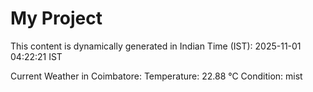 # My Project

This content is dynamically generated in Indian Time (IST): 2025-11-01 04:22:21 IST


Current Weather in Coimbatore:
Temperature: 22.88 °C
Condition: mist
